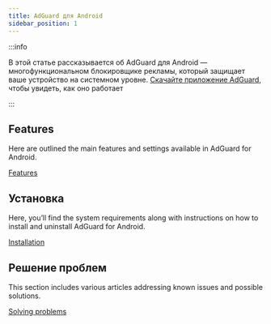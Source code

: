```yaml
---
title: AdGuard для Android
sidebar_position: 1
---
```


:::info

В этой статье рассказывается об AdGuard для Android — многофункциональном блокировщике рекламы, который защищает ваше устройство на системном уровне. [Скачайте приложение AdGuard](https://agrd.io/download-kb-adblock), чтобы увидеть, как оно работает

:::

## Features

Here are outlined the main features and settings available in AdGuard for Android.

[Features](/adguard-for-android/features/features.md)

## Установка

Here, you’ll find the system requirements along with instructions on how to install and uninstall AdGuard for Android.

[Installation](/adguard-for-android/installation.md)

## Решение проблем

This section includes various articles addressing known issues and possible solutions.

[Solving problems](/adguard-for-android/solving-problems/solving-problems.md)
